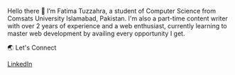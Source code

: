 Hello there 👋 
I’m Fatima Tuzzahra, a student of Computer Science from Comsats University Islamabad, Pakistan. I'm also a part-time content writer with over 2 years of experience and a web enthusiast, currently learning to master web development by availing every opportunity I get.

🌏 Let's Connect 

[LinkedIn](https://www.linkedin.com/in/fatima-tuzzahra-0773/)
